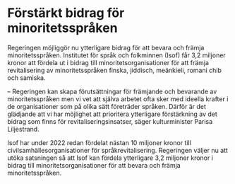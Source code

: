 # Förstärkt bidrag för minoritetsspråken

Regeringen möjliggör nu ytterligare bidrag för att bevara och främja minoritetsspråken. Institutet för språk och folkminnen (Isof) får 3,2 miljoner kronor att fördela ut i bidrag till minoritetsorganisationer för att främja revitalisering av minoritetsspråken finska, jiddisch, meänkieli, romani chib och samiska.

– Regeringen kan skapa förutsättningar för främjande och bevarande av minoritetsspråken men vi vet att själva arbetet ofta sker med ideella krafter i de organisationer som på olika sätt företräder språken. Därför är det glädjande att vi har möjlighet att prioritera ytterligare förstärkning av det bidrag som finns för revitaliseringsinsatser, säger kulturminister Parisa Liljestrand.

Isof har under 2022 redan fördelat nästan 10 miljoner kronor till civilsamhällesorganisationer för språkrevitalisering. Regeringen väljer nu att utöka satsningen så att Isof kan fördela ytterligare 3,2 miljoner kronor i bidrag till minoritetsorganisationer för att bevara och främja minoritetsspråken.
